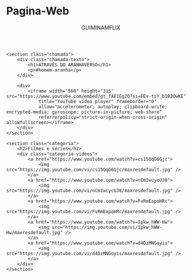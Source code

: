 # Pagina-Web

<html lang="pt-BR">

<head>
    <link rel="stylesheet" href="styles.css">
    <link rel="preconnect" href="https://fonts.googleapis.com">
    <link rel="preconnect" href="https://fonts.gstatic.com" crossorigin>
    <link
        href="https://fonts.googleapis.com/css2?family=Chakra+Petch:ital,wght@0,300;0,400;0,500;0,600;0,700;1,300;1,400;1,500;1,600;1,700&display=swap"
        rel="stylesheet">
    <title>Guiminamflix</title>
</head>

<body>
    <header>GUIMINAMFLIX</header>

    <section class="chamada">
        <div class="chamada-texto">
            <h1>ATRAVÉS DO ARANHAVERSO</h1>
            <p>#homem-aranha</p>
        </div>

        <div>
            <iframe width="560" height="315" src="https://www.youtube.com/embed/gt_fAE1Eg2Q?si=EEv-tsY_b1B2OwKE"
                title="YouTube video player" frameborder="0"
                allow="accelerometer; autoplay; clipboard-write; encrypted-media; gyroscope; picture-in-picture; web-share"
                referrerpolicy="strict-origin-when-cross-origin" allowfullscreen></iframe>
        </div>
    </section>

    <section class="categoria">
        <h2>Filmes e séries</h2>
        <div class="categoria-videos">
            <a href="https://www.youtube.com/watch?v=cs15QqG6Gjc">
                <img src="https://img.youtube.com/vi/cs15QqG6Gjc/maxresdefault.jpg" />
            </a>
            <a href="https://www.youtube.com/watch?v=nCmIwcycUJ8">
                <img src="https://img.youtube.com/vi/nCmIwcycUJ8/maxresdefault.jpg" />
            </a>
            <a href="https://www.youtube.com/watch?v=FvRmEapoHRc">
                <img src="https://img.youtube.com/vi/FvRmEapoHRc/maxresdefault.jpg" />
            </a>
            <a href="https://www.youtube.com/watch?v=Ipkw_hWW-Hw">
                <img src="https://img.youtube.com/vi/Ipkw_hWW-Hw/maxresdefault.jpg" />
            </a>
            <a href="https://www.youtube.com/watch?v=d4DzMNGoyis">
                <img src="https://img.youtube.com/vi/d4DzMNGoyis/maxresdefault.jpg" />
            </a>
        </div>
    </section>

</body>

</html>
